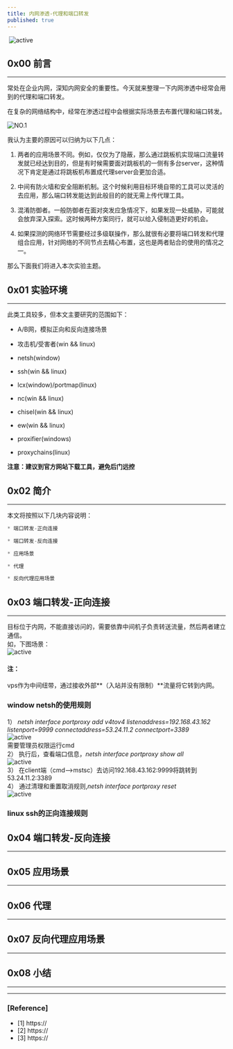 ```yaml
---
title: 内网渗透-代理和端口转发
published: true
--- 
```

&nbsp;![active](https://cer1vk.github.io/image/2021-2/2021-2-16/.png)   

## 0x00 前言
----
常处在企业内网，深知内网安全的重要性。今天就来整理一下内网渗透中经常会用到的代理和端口转发。  

在复杂的网络结构中，经常在渗透过程中会根据实际场景去布置代理和端口转发。  

![NO.1](https://cer1vk.github.io/image/2021-2/2021-2-16/proxyandforwardport.png) 

我认为主要的原因可以归纳为以下几点：  

1. 两者的应用场景不同。例如，仅仅为了隐蔽，那么通过跳板机实现端口流量转发就已经达到目的，但是有时候需要面对跳板机的一侧有多台server，这种情况下肯定是通过将跳板机布置成代理server会更加合适。  

2. 中间有防火墙和安全阻断机制。这个时候利用目标环境自带的工具可以灵活的去应用，那么端口转发能达到此般目的的就无需上传代理工具。  

3. 混淆防御者。一般防御者在面对突发应急情况下，如果发现一处威胁，可能就会放弃深入探索。这时候两种方案同行，就可以给入侵制造更好的机会。  

4. 如果探测的网络环节需要经过多级联操作，那么就很有必要将端口转发和代理组合应用，针对网络的不同节点去精心布置，这也是两者贴合的使用的情况之一。  

那么下面我们将进入本次实验主题。  

## 0x01 实验环境
----
此类工具较多，但本文主要研究的范围如下：  

* A/B网，模拟正向和反向连接场景  

*  攻击机/受害者(win && linux)  

* netsh(window)  

* ssh(win && linux)  

* lcx(window)/portmap(linux)  

* nc(win && linux)  

* chisel(win && linux)  

* ew(win && linux)  

* proxifier(windows)  

* proxychains(linux)  


**注意：建议到官方网站下载工具，避免后门远控**  

## 0x02 简介
----
本文将按照以下几块内容说明：    

```js
* 端口转发-正向连接  

* 端口转发-反向连接 

* 应用场景

* 代理 

* 反向代理应用场景  
```


## 0x03 端口转发-正向连接
----
目标位于内网，不能直接访问的，需要依靠中间机子负责转送流量，然后两者建立通信。  
如，下图场景：  
![active](https://cer1vk.github.io/image/2021-2/2021-2-16/正向连接端口转发.png)   

#### 注：  
vps作为中间纽带，通过接收外部**（入站并没有限制）**流量将它转到内网。  

### window netsh的使用规则  
1） *netsh interface portproxy add v4tov4 listenaddress=192.168.43.162 listenport=9999 connectaddress=53.24.11.2  connectport=3389*  
![active](https://cer1vk.github.io/image/2021-2/2021-2-16/netsh01.png)   
需要管理员权限运行cmd  
2） 执行后，查看端口信息，*netsh interface portproxy show all*  
![active](https://cer1vk.github.io/image/2021-2/2021-2-16/netsh02.png)   
3） 在client端（cmd-->mstsc）去访问192.168.43.162:9999将跳转到53.24.11.2:3389  
4） 通过清理和重置取消规则,*netsh interface portproxy reset*  
![active](https://cer1vk.github.io/image/2021-2/2021-2-16/netsh03.png)   

### linux ssh的正向连接规则  


## 0x04 端口转发-反向连接
----


## 0x05 应用场景
----



## 0x06 代理
----

 

## 0x07 反向代理应用场景
----


## 0x08 小结
----


----
### [Reference]
* [1] https://  
* [2] https://  
* [3] https://  
